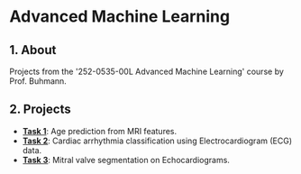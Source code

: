 # Advanced Machine Learning

## 1. About

Projects from the '252-0535-00L Advanced Machine Learning' course by Prof. Buhmann.


## 2. Projects

- **[Task 1](./task_1/README.md)**: Age prediction from MRI features.
- **[Task 2](./task_2/README.md)**: Cardiac arrhythmia classification using Electrocardiogram (ECG) data.
- **[Task 3](./task_3/README.md)**: Mitral valve segmentation on Echocardiograms.
